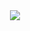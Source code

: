 <div id="header" align="center">
  <img src="https://media.giphy.com/media/RN8FdaB6T1bkkI5n4I/giphy.gif"/>
</div>
<!--
**Gts-2022/Gts-2022** is a ✨ _special_ ✨ repository because its `README.md` (this file) appears on your GitHub profile.

Here are some ideas to get you started:

- 🔭 I’m currently working on ...
- 🌱 I’m currently learning ...
- 👯 I’m looking to collaborate on ...
- 🤔 I’m looking for help with ...
- 💬 Ask me about ...
- 📫 How to reach me: ...
- 😄 Pronouns: ...
- ⚡ Fun fact: ...
-->
